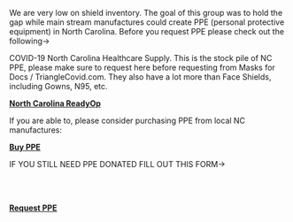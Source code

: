We are very low on shield inventory.  The goal of this group was to hold the gap while main stream manufactures could create PPE (personal protective equipment) in North Carolina.  Before you request PPE please check out the following->


COVID-19 North Carolina Healthcare Supply.  This is the stock pile of NC PPE, please make sure to request here before requesting from Masks for Docs / TriangleCovid.com.  They also have a lot more than Face Shields, including Gowns, N95, etc.
<div id="button"><b><a href="https://nc.readyop.com/fs/4cit/40fd">North Carolina ReadyOp</a></b></div>

If you are able to, please consider purchasing PPE from local NC manufactures:

<div id="button"><b><a href="docs/buy_ppe.html">Buy PPE</a></b></div>


IF YOU STILL NEED PPE DONATED FILL OUT THIS FORM->

<br><br>

<div id="button"><b><a href="https://share.hsforms.com/1ZEAK2ikxSFKqR_XR7J-x5Q4dh7j?mfd_chapter_id=us-nc-triangle">Request PPE</a></b></div>
</div>
